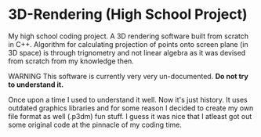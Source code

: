 # 3D-Rendering (High School Project)

My high school coding project. A 3D rendering software built from scratch in C++. Algorithm for calculating projection of points onto screen plane (in 3D space) is through trignometry and not linear algebra as it was devised from scratch from my knowledge then.

WARNING This software is currently very very un-documented. __Do not try to understand it.__ 

Once upon a time I used to understand it well. Now it's just history. It uses outdated graphics libraries and for some reason I decided to create my own file format as well (.p3dm) fun stuff. I guess it was nice that I atleast got out some original code at the pinnacle of my coding time. 
